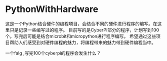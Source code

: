 # PythonWithHardware
这是一个Python结合硬件的编程项目，会结合不同的硬件进行程序的编写。在这里只是记录一些编写过的程序。
目前写的是CyberPi部分的程序，计划写到100个。写完后可能是结合microbit和micropython进行程序编写。
希望通过这些项目帮助人们感受到对硬件编程的魅力，将编程带来的魅力带到硬件编程当中。

一个falg ,写完100个cyberpi的程序会发生什么？